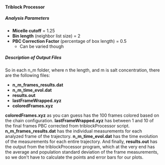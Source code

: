#### Triblock Processor

##### Analysis Parameters

- **Micelle cutoff** = 1.25
- **Bin length** (neighbor list size) = 2
- **PBC Correction Factor** (percentage of box length) = 0.5
    + Can be varied though

##### Description of Output Files
So in each n_m folder, where n the length, and m is salt concentration, there are the following files:
- **n_m_frames_results.dat**
- **n_m_time_evol.dat**
- **results.out**
- **lastFrameWrapped.xyz**
- **coloredFrames.xyz**

**coloredFrames.xyz** as you can guess has the 100 frames colored based on the chain configuration. **lastFrameWrapped.xyz** has between 1 and 10 of the final frames PBC corrected from triblockProcessor script. **n_m_frames_results.dat** has the individual measurements for each analyzed frame of the trajectory. **n_m_time_evol.dat** has the time evolution of the measurements for each entire trajectory. And finally, **results.out** has the output from the triblockProcessor program, which at the very end has the average and population standard deviation of the frame measurements, so we don't have to calculate the points and error bars for our plots.
